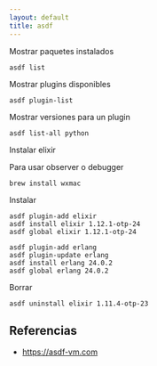 ```yaml
---
layout: default
title: asdf
---
```


Mostrar paquetes instalados

    asdf list

Mostrar plugins disponibles

    asdf plugin-list

Mostrar versiones para un plugin

    asdf list-all python

Instalar elixir

Para usar observer o debugger

    brew install wxmac

Instalar

    asdf plugin-add elixir
    asdf install elixir 1.12.1-otp-24
    asdf global elixir 1.12.1-otp-24

    asdf plugin-add erlang
    asdf plugin-update erlang
    asdf install erlang 24.0.2
    asdf global erlang 24.0.2

Borrar

    asdf uninstall elixir 1.11.4-otp-23

## Referencias

* https://asdf-vm.com

